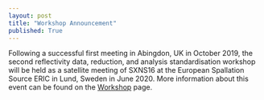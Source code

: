 ```yaml
---
layout: post
title: "Workshop Announcement"
published: True
---
```


Following a successful first meeting in Abingdon, UK in October 2019, the second reflectivity data, 
reduction, and analysis standardisation workshop will be held as a satellite meeting of SXNS16 
at the European Spallation Source ERIC in Lund, Sweden in June 2020. 
More information about this event can be found on the [Workshop](/workshop_2020/) page. 
